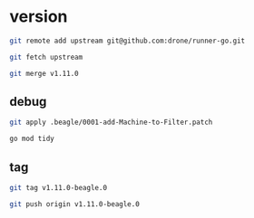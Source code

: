 # version

```bash
git remote add upstream git@github.com:drone/runner-go.git

git fetch upstream

git merge v1.11.0
```

## debug

```bash
git apply .beagle/0001-add-Machine-to-Filter.patch

go mod tidy
```

## tag

```bash
git tag v1.11.0-beagle.0

git push origin v1.11.0-beagle.0
```
